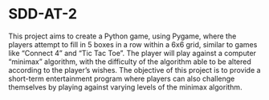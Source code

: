 # SDD-AT-2
This project aims to create a Python game, using Pygame, where the players attempt to fill in 5 boxes in a row within a 6x6 grid, similar to games like “Connect 4” and “Tic Tac Toe”. The player will play against a computer “minimax” algorithm, with the difficulty of the algorithm able to be altered according to the player’s wishes. The objective of this project is to provide a short-term entertainment program where players can also challenge themselves by playing against varying levels of the minimax algorithm.
